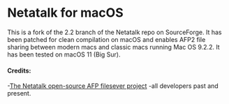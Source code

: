 # Netatalk for macOS
This is a fork of the 2.2 branch of the Netatalk repo on SourceForge. It has been patched for clean compilation on macOS and enables AFP2 file sharing between modern macs and classic macs running Mac OS 9.2.2.  It has been tested on macOS 11 (Big Sur).
#### Credits:
-[The Netatalk open-source AFP filesever project](http://netatalk.sourceforge.net) -all developers past and present.
